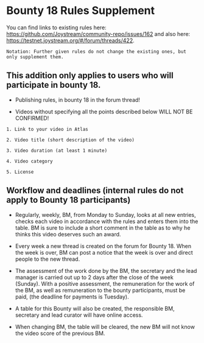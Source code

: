
# Bounty 18 Rules Supplement

You can find links to existing rules here: https://github.com/Joystream/community-repo/issues/162 and also here: https://testnet.joystream.org/#/forum/threads/422.

`Notation: Further given rules do not change the existing ones, but only supplement them.`

## This addition only applies to users who will participate in bounty 18.

- Publishing rules, in bounty 18 in the forum thread!

- Videos without specifying all the points described below WILL NOT BE CONFIRMED!

`1. Link to your video in Atlas`

`2. Video title (short description of the video)`

`3. Video duration (at least 1 minute)`

`4. Video category`

`5. License`

## Workflow and deadlines (internal rules do not apply to Bounty 18 participants)

- Regularly, weekly, BM, from Monday to Sunday, looks at all new entries, checks each video in accordance with the rules and enters them into the table. BM is sure to include a short comment in the table as to why he thinks this video deserves such an award.

- Every week a new thread is created on the forum for Bounty 18. When the week is over, BM can post a notice that the week is over and direct people to the new thread.

- The assessment of the work done by the BM, the secretary and the lead manager is carried out up to 2 days after the close of the week (Sunday). With a positive assessment, the remuneration for the work of the BM, as well as remuneration to the bounty participants, must be paid, (the deadline for payments is Tuesday).

- A table for this Bounty will also be created, the responsible BM, secretary and lead curator will have online access.

- When changing BM, the table will be cleared, the new BM will not know the video score of the previous BM.
